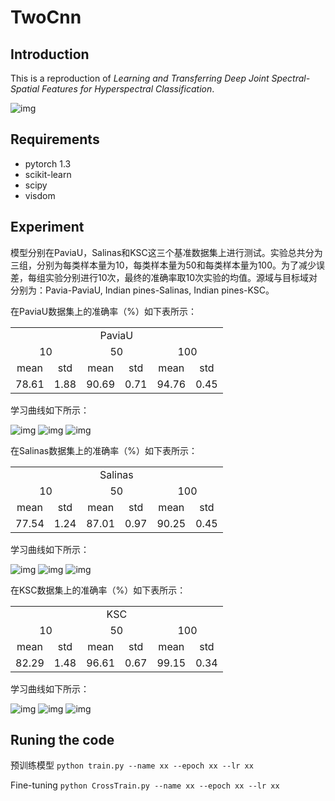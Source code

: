 # TwoCnn
## Introduction
This is a reproduction of *Learning and Transferring Deep Joint Spectral-Spatial Features for Hyperspectral Classification*.

![img](img/TwoCnn.JPG)
## Requirements
* pytorch 1.3
* scikit-learn
* scipy
* visdom
## Experiment
模型分别在PaviaU，Salinas和KSC这三个基准数据集上进行测试。实验总共分为三组，分别为每类样本量为10，每类样本量为50和每类样本量为100。为了减少误差，每组实验分别进行10次，最终的准确率取10次实验的均值。源域与目标域对分别为：Pavia-PaviaU, Indian pines-Salinas, Indian pines-KSC。

在PaviaU数据集上的准确率（%）如下表所示：

<table>
<tr align="center">
<td colspan="6">PaviaU</td>
</tr>
<tr align="center">
<td colspan="2">10</td>
<td colspan="2">50</td>
<td colspan="2">100</td>
</tr>
<tr align="center">
<td>mean</td>
<td>std</td>
<td>mean</td>
<td>std</td>
<td>mean</td>
<td>std</td>
</tr>
<tr align="center">
<td>78.61</td>
<td>1.88</td>
<td>90.69</td>
<td>0.71</td>
<td>94.76</td>
<td>0.45</td>
</tr>
</table>

学习曲线如下所示：

![img](img/PaviaU_sample_per_class_10_twoCnn.svg)
![img](img/PaviaU_sample_per_class_50_twoCnn.svg)
![img](img/PaviaU_sample_per_class_100_twoCnn.svg)

在Salinas数据集上的准确率（%）如下表所示：

<table>
<tr align="center">
<td colspan="6">Salinas</td>
</tr>
<tr align="center">
<td colspan="2">10</td>
<td colspan="2">50</td>
<td colspan="2">100</td>
</tr>
<tr align="center">
<td>mean</td>
<td>std</td>
<td>mean</td>
<td>std</td>
<td>mean</td>
<td>std</td>
</tr>
<tr align="center">
<td>77.54</td>
<td>1.24</td>
<td>87.01</td>
<td>0.97</td>
<td>90.25</td>
<td>0.45</td>
</tr>
</table>

学习曲线如下所示：

![img](img/Salinas_sample_per_class_10_twoCnn.svg)
![img](img/Salinas_sample_per_class_50_twoCnn.svg)
![img](img/Salinas_sample_per_class_100_twoCnn.svg)

在KSC数据集上的准确率（%）如下表所示：

<table>
<tr align="center">
<td colspan="6">KSC</td>
</tr>
<tr align="center">
<td colspan="2">10</td>
<td colspan="2">50</td>
<td colspan="2">100</td>
</tr>
<tr align="center">
<td>mean</td>
<td>std</td>
<td>mean</td>
<td>std</td>
<td>mean</td>
<td>std</td>
</tr>
<tr align="center">
<td>82.29</td>
<td>1.48</td>
<td>96.61</td>
<td>0.67</td>
<td>99.15</td>
<td>0.34</td>
</tr>
</table>

学习曲线如下所示：

![img](img/KSC_sample_per_class_10_twoCnn.svg)
![img](img/KSC_sample_per_class_50_twoCnn.svg)
![img](img/KSC_sample_per_class_100_twoCnn.svg)
## Runing the code
预训练模型 `python train.py --name xx --epoch xx --lr xx`

Fine-tuning `python CrossTrain.py --name xx --epoch xx --lr xx` 

